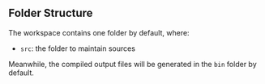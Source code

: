## Folder Structure

The workspace contains one folder by default, where:

- `src`: the folder to maintain sources

Meanwhile, the compiled output files will be generated in the `bin` folder by default.


